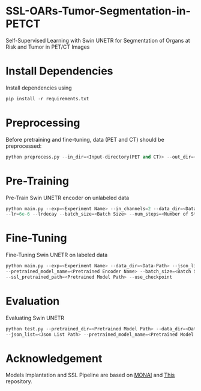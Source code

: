 # SSL-OARs-Tumor-Segmentation-in-PETCT
Self-Supervised Learning with Swin UNETR for Segmentation of Organs at Risk and Tumor in PET/CT Images

# Install Dependencies
Install dependencies using
```python 
pip install -r requirements.txt
```
# Preprocessing
Before pretraining and fine-tuning, data (PET and CT) should be preprocessed:
```python
python preprocess.py --in_dir=<Input-directory(PET and CT)> --out_dir=<Output-directory>
```
# Pre-Training 
Pre-Train Swin UNETR encoder on unlabeled data
```python 
python main.py --exp=<Experiment Name> --in_channels=2 --data_dir=<Data-Path> --json_list=<Json List Path> \
--lr=6e-6 --lrdecay --batch_size=<Batch Size> --num_steps=<Number of Steps>
```
# Fine-Tuning 
Fine-Tuning Swin UNETR on labeled data
```python 
python main.py --exp=<Experiment Name> --data_dir=<Data-Path> --json_list=<Json List Path> --in_channels=2 --out_channels=12 \
--pretrained_model_name=<Pretrained Encoder Name> --batch_size=<Batch Size> --max_epochs=<Epochs> --use_ssl_pretrained \
--ssl_pretrained_path=<Pretrained Model Path> --use_checkpoint
```
# Evaluation
Evaluating Swin UNETR 
```python 
python test.py --pretrained_dir=<Pretrained Model Path> --data_dir=<Data-Path> --exp_name=<Experiment Name> \
--json_list=<Json List Path> --pretrained_model_name=<Pretrained Model Name> --save 
```
# Acknowledgement
Models Implantation and SSL Pipeline are based on [MONAI](https://github.com/Project-MONAI/MONAI) and [This](https://github.com/Project-MONAI/research-contributions/tree/main/SwinUNETR) repository. 
